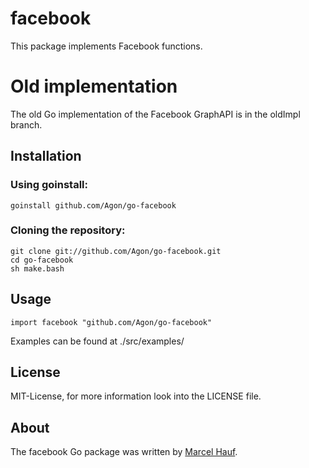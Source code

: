 # facebook
This package implements Facebook functions.

# Old implementation
The old Go implementation of the Facebook GraphAPI is in the oldImpl branch.

## Installation

### Using goinstall:
	goinstall github.com/Agon/go-facebook

### Cloning the repository:
	git clone git://github.com/Agon/go-facebook.git
	cd go-facebook
	sh make.bash

## Usage
	import facebook "github.com/Agon/go-facebook"

Examples can be found at ./src/examples/

## License

MIT-License, for more information look into the LICENSE file.

## About

The facebook Go package was written by [Marcel Hauf](http://github.com/Agon).
